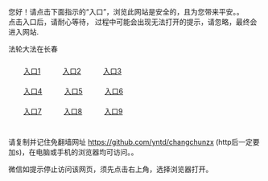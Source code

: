 您好！请点击下面指示的“入口”，浏览此网站是安全的，且为您带来平安。。 <br/>
点击入口后，请耐心等待， 过程中可能会出现无法打开的提示，请忽略，最终会进入网站. </br>

法轮大法在长春<br/>
<div style="padding:10px"><a style="margin:20px" target="_blank" href="https://d8k6wnwsy4cy1.cloudfront.net/2Qpsp?ssqvij" id="ccLink1" rel="nofollow">入口1</a> <a target="_blank" style="margin:20px" href="https://dh8vs8j045dv3.cloudfront.net/2Qpsp?zmpbd" id="ccLink2" rel="nofollow">入口2</a> <a style="margin:20px" target="_blank" href="https://d2qzx46ymg2ov0.cloudfront.net/2Qpsp?kwpqsij" id="ccLink3" rel="nofollow">入口3</a></div>

<div style="padding:10px" ><a style="margin:20px" target="_blank" href="https://d8k6wnwsy4cy1.cloudfront.net/2Qpsp?ssqvij" id="ccLink4" rel="nofollow">入口4</a> <a style="margin:20px" href="https://dh8vs8j045dv3.cloudfront.net/2Qpsp?zmpbd" target="_blank" id="ccLink5" rel="nofollow">入口5</a> <a style="margin:20px" href="https://d2qzx46ymg2ov0.cloudfront.net/2Qpsp?kwpqsij" target="_blank" id="ccLink6" rel="nofollow">入口6</a></div>

<div style="padding:10px"><a style="margin:20px" target="_blank" href="https://d8k6wnwsy4cy1.cloudfront.net/2Qpsp?ssqvij" id="ccLink7" rel="nofollow">入口7</a> <a style="margin:20px" href="https://dh8vs8j045dv3.cloudfront.net/2Qpsp?zmpbd" target="_blank" id="ccLink8" rel="nofollow">入口8</a> <a style="margin:20px" target="_blank" href="https://d2qzx46ymg2ov0.cloudfront.net/2Qpsp?kwpqsij" id="ccLink9" rel="nofollow">入口9</a></div>

<br/>



请复制并记住免翻墙网址 https://github.com/yntd/changchunzx (http后一定要加s)，在电脑或手机的浏览器均可访问。。<br/>

微信如提示停止访问该网页，须先点击右上角，选择浏览器打开。
